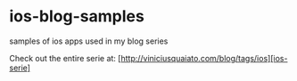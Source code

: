 ios-blog-samples
================

samples of ios apps used in my blog series

Check out the entire serie at: [http://viniciusquaiato.com/blog/tags/ios][ios-serie]

[ios-serie]:http://viniciusquaiato.com/blog/tags/ios